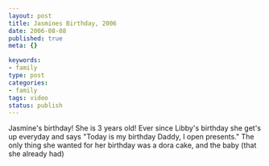 ```yaml
--- 
layout: post
title: Jasmines Birthday, 2006
date: 2006-08-08
published: true
meta: {}

keywords: 
- family
type: post
categories: 
- family
tags: video
status: publish
---
```

Jasmine's birthday!  She is 3 years old!  Ever since Libby's birthday she get's up everyday and says "Today is my birthday Daddy, I open presents."  The only thing she wanted for her birthday was a dora cake, and the baby (that she already had)<br /><br />    <div align="center"></div>
